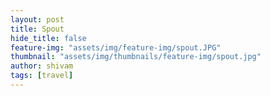 ```yaml
---
layout: post
title: Spout
hide_title: false
feature-img: "assets/img/feature-img/spout.JPG"
thumbnail: "assets/img/thumbnails/feature-img/spout.jpg"
author: shivam
tags: [travel]
---
```



